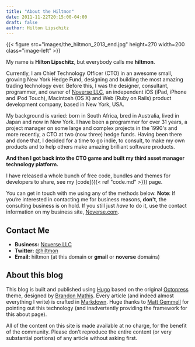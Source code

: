 ```yaml
---
title: "About the Hiltmon"
date: 2011-11-22T20:15:00-04:00
draft: false
author: Hilton Lipschitz
---
```


{{< figure src="images/the_hiltmon_2013_end.jpg" height=270 width=200 class="image-left" >}}

My name is **Hilton Lipschitz**, but everybody calls me **hiltmon**.

Currently, I am Chief Technology Officer (CTO) in an awesome small, growing New York Hedge Fund, designing and building the most amazing trading technology ever. Before this, I was the designer, consultant,  programmer, and owner of [Noverse LLC](https://noverse.com), an independent iOS (iPad, iPhone and iPod Touch), Macintosh (OS X) and Web (Ruby on Rails) product development company, based in New York, USA.

My background is varied: born in South Africa, bred in Australia, lived in Japan and now in New York.  I have been a programmer for over 31 years, a project manager on some large and complex projects in the 1990's and more recently, a CTO at two (now three) hedge funds.  Having been there and done that, I decided for a time to go indie, to consult, to make my own products and to help others make amazing brilliant software products.

**And then I got back into the CTO game and built my third asset manager technology platform.**

I have released a whole bunch of free code, bundles and themes for developers to share, see my [code]({{< ref "code.md" >}}) page.

You can get in touch with me using any of the methods below.<span class="light"> **Note**: If you’re interested in contacting me for business reasons, **don't**, the consulting business is on hold. If you still just *have* to do it, use the contact information on my business site, [Noverse.com](https://noverse.com).</span>

## Contact Me

* **Business:** [Noverse LLC](https://noverse.com)
* **Twitter:** [@hiltmon](https://twitter.com/hiltmon)
* **Email:** hiltmon (at this domain or **gmail** or **noverse** domains)

## About this blog

This blog is built and published using [Hugo](https://gohugo.io/) based on the original [Octopress](http://octopress.org) theme, designed by [Brandon Mathis](http://brandonmathis.com). Every article (and indeed almost everything I write) is crafted in [Markdown](http://daringfireball.net/projects/markdown/). Huge thanks to [Matt Gemmell](http://mattgemmell.com) for pointing out this technology (and inadvertently providing the framework for this about page).

All of the content on this site is made available at no charge, for the benefit of the community. Please don’t reproduce the entire content (or very substantial portions) of any article without asking first.
